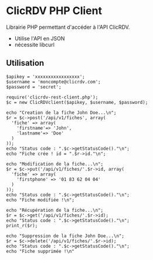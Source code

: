 # ClicRDV PHP Client

Librairie PHP permettant d'accéder à l'API ClicRDV.

 * Utilise l'API en JSON
 * nécessite libcurl
 

## Utilisation


    $apikey = 'xxxxxxxxxxxxxxxxx';
    $username = 'moncompte@clicrdv.com';
    $password = 'secret';
    
    require('clicrdv-rest-client.php');
    $c = new ClicRDVclient($apikey, $username, $password);
    
    echo "Creation de la fiche John Doe...\n";
    $r = $c->post('/api/v1/fiches', array(
      'fiche' => array(
        'firstname'=> 'John',
        'lastname'=> 'Doe'
      )
    ));
    echo "Status code : ".$c->getStatusCode()."\n";
    echo "Fiche crée ! id = ".$r->id."\n";

    echo "Modification de la fiche...\n";
    $r = $c->put('/api/v1/fiches/'.$r->id, array(
      'fiche' => array(
        'firstphone' => '01 83 62 04 04'
      )
    ));
    echo "Status code : ".$c->getStatusCode()."\n";
    echo "Fiche modifiée !\n";

    echo "Récupération de la fiche...\n";
    $r = $c->get('/api/v1/fiches/'.$r->id);
    echo "Status code : ".$c->getStatusCode()."\n";
    print_r($r);

    echo "Suppression de la fiche John Doe...\n";
    $r = $c->delete('/api/v1/fiches/'.$r->id);
    echo "Status code : ".$c->getStatusCode()."\n";
    echo "Fiche supprimée !\n"
    

